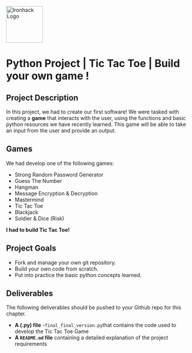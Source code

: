<img src="https://bit.ly/2VnXWr2" alt="Ironhack Logo" width="100"/>

# Python Project | Tic Tac Toe | Build your own game !


## Project Description
In this project, we had to create our first software!
We were tasked with creating a **game** that interacts with the user, using the functions and basic python resources we have recently learned. This game will be able to take an input from the user and provide an output. 

## Games
We had develop one of the following games:

* Strong Random Password Generator
* Guess The Number
* Hangman
* Message Encryption & Decryption
* Mastermind
* Tic Tac Toe
* Blackjack
* Soldier & Dice (Risk)

**I had to build Tic Tac Toe!**

## Project Goals

* Fork and manage your own git repository. 
* Build your own code from scratch. 
* Put into practice the basic python concepts learned.


## Deliverables

The following deliverables should be pushed to your Github repo for this chapter.

* **A (.py) file** -``final_final_version.py``that contains the code used to develop the Tic Tac Toe Game
* **A ``README.md`` file** containing a detailed explanation of the project requirements
